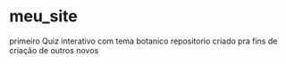 # meu_site
 primeiro  Quiz interativo com tema botanico
 repositorio criado pra fins de criação de outros novos
